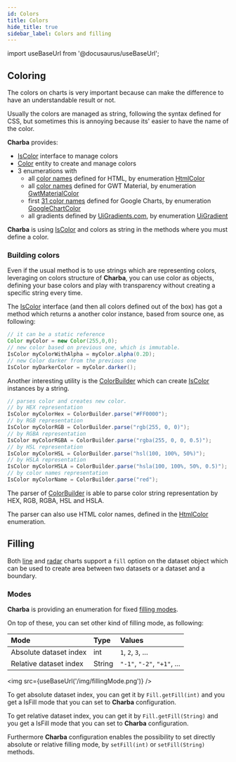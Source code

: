 ```yaml
---
id: Colors
title: Colors
hide_title: true
sidebar_label: Colors and filling
---
```

import useBaseUrl from '@docusaurus/useBaseUrl';

## Coloring

The colors on charts is very important because can make the difference to have an understandable result or not.

Usually the colors are managed as string, following the syntax defined for CSS, but sometimes this is annoying because its' easier to have the name of the color.

**Charba** provides:

 * [IsColor](https://pepstock-org.github.io/Charba/5.4/org/pepstock/charba/client/colors/IsColor.html) interface to manage colors
 * [Color](https://pepstock-org.github.io/Charba/5.4/org/pepstock/charba/client/colors/Color.html) entity to create and manage colors
 * 3 enumerations with
   * all [color names](./tables/HTMLColorsNames) defined for HTML, by enumeration [HtmlColor](https://pepstock-org.github.io/Charba/5.4/org/pepstock/charba/client/colors/HtmlColor.html)
   * all [color names](./tables/GWTMaterialColors) defined for GWT Material, by enumeration [GwtMaterialColor](https://pepstock-org.github.io/Charba/5.4/org/pepstock/charba/client/colors/GwtMaterialColor.html)
   * first [31 color names](./tables/GoogleChartColors) defined for Google Charts, by enumeration [GoogleChartColor](https://pepstock-org.github.io/Charba/5.4/org/pepstock/charba/client/colors/GoogleChartColor.html) 
   * all gradients defined by [UiGradients.com](https://uigradients.com), by enumeration [UiGradient](https://pepstock-org.github.io/Charba/5.4/org/pepstock/charba/client/colors/UiGradient.html)

**Charba** is using [IsColor](https://pepstock-org.github.io/Charba/5.4/org/pepstock/charba/client/colors/IsColor.html) and colors as string in the methods where you must define a color.

### Building colors

Even if the usual method is to use strings which are representing colors, leveraging on colors structure of **Charba**, you can use color as objects, defining your base colors and play with transparency without creating a specific string every time.

The [IsColor](https://pepstock-org.github.io/Charba/5.4/org/pepstock/charba/client/colors/IsColor.html) interface (and then all colors defined out of the box) has got a method which returns a another color instance, based from source one, as following:

```java
// it can be a static reference
Color myColor = new Color(255,0,0);
// new color based on previous one, which is immutable.
IsColor myColorWithAlpha = myColor.alpha(0.2D);
// new Color darker from the previous one
IsColor myDarkerColor = myColor.darker();
```
 
Another interesting utility is the [ColorBuilder](https://pepstock-org.github.io/Charba/5.4/org/pepstock/charba/client/colors/ColorBuilder.html) which can create [IsColor](https://pepstock-org.github.io/Charba/5.4/org/pepstock/charba/client/colors/IsColor.html) instances by a string.

```java
// parses color and creates new color.
// by HEX representation
IsColor myColorHex = ColorBuilder.parse("#FF0000");
// by RGB representation
IsColor myColorRGB = ColorBuilder.parse("rgb(255, 0, 0)");
// by RGBA representation
IsColor myColorRGBA = ColorBuilder.parse("rgba(255, 0, 0, 0.5)");
// by HSL representation
IsColor myColorHSL = ColorBuilder.parse("hsl(100, 100%, 50%)");
// by HSLA representation
IsColor myColorHSLA = ColorBuilder.parse("hsla(100, 100%, 50%, 0.5)");
// by color names representation
IsColor myColorName = ColorBuilder.parse("red");
```

The parser of [ColorBuilder](https://pepstock-org.github.io/Charba/5.4/org/pepstock/charba/client/colors/ColorBuilder.html) is able to parse color string representation by HEX, RGB, RGBA, HSL and HSLA.

The parser can also use HTML color names, defined in the [HtmlColor](https://pepstock-org.github.io/Charba/5.4/org/pepstock/charba/client/colors/HtmlColor.html) enumeration. 

## Filling

Both [line](../charts/ChartLine) and [radar](../charts/ChartRadar) charts support a `fill` option on the dataset object which can be used to create area between two datasets or a dataset and a boundary.

### Modes

**Charba** is providing an enumeration for fixed [filling modes](https://pepstock-org.github.io/Charba/5.4/org/pepstock/charba/client/enums/Fill.html). 

On top of these, you can set other kind of filling mode, as following:

| Mode | Type | Values |
| :--- | :--- | :--- |
| Absolute dataset index | int | `1`, `2`, `3`, ... |
| Relative dataset index | String | `"-1"`, `"-2"`, `"+1"`, ... |

<img src={useBaseUrl('/img/fillingMode.png')} />

To get absolute dataset index, you can get it by `Fill.getFill(int)` and you get a IsFill mode that you can set to **Charba** configuration.

To get relative dataset index, you can get it by `Fill.getFill(String)` and you get a IsFill mode that you can set to **Charba** configuration.

Furthermore **Charba** configuration enables the possibility to set directly absolute or relative filling mode, by `setFill(int)` or `setFill(String)` methods. 
